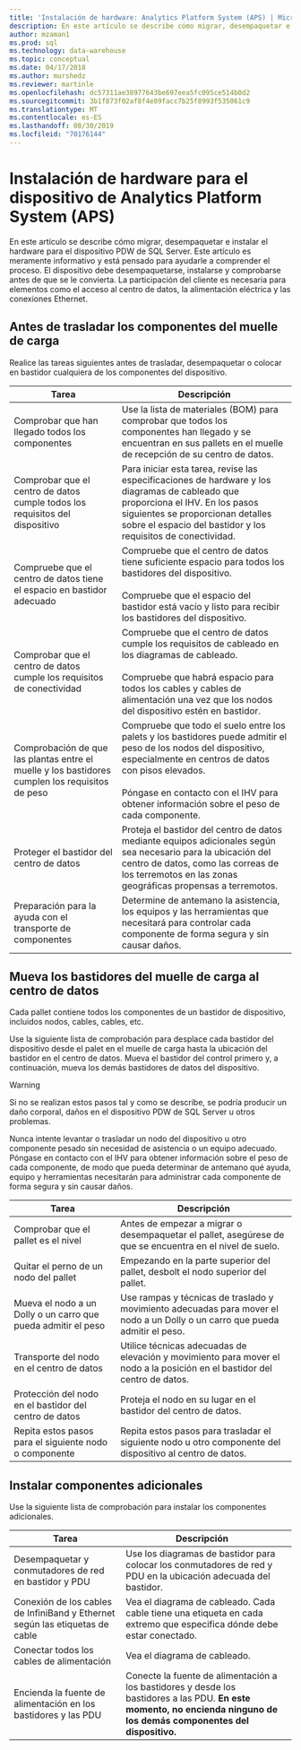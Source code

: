 ```yaml
---
title: 'Instalación de hardware: Analytics Platform System (APS) | Microsoft Docs'
description: En este artículo se describe cómo migrar, desempaquetar e instalar el hardware para el dispositivo PDW de SQL Server. Este artículo es meramente informativo y está pensado para ayudarle a comprender el proceso. El dispositivo debe desempaquetarse, instalarse y comprobarse antes de que se le convierta. La participación del cliente es necesaria para elementos como el acceso al centro de datos, la alimentación eléctrica y las conexiones Ethernet.
author: mzaman1
ms.prod: sql
ms.technology: data-warehouse
ms.topic: conceptual
ms.date: 04/17/2018
ms.author: murshedz
ms.reviewer: martinle
ms.openlocfilehash: dc57311ae38977643be697eea5fc095ce514b0d2
ms.sourcegitcommit: 3b1f873f02af8f4e89facc7b25f8993f535061c9
ms.translationtype: MT
ms.contentlocale: es-ES
ms.lasthandoff: 08/30/2019
ms.locfileid: "70176144"
---
```

# <a name="hardware-installation-for-analytics-platform-system-aps-appliance"></a>Instalación de hardware para el dispositivo de Analytics Platform System (APS)
En este artículo se describe cómo migrar, desempaquetar e instalar el hardware para el dispositivo PDW de SQL Server. Este artículo es meramente informativo y está pensado para ayudarle a comprender el proceso. El dispositivo debe desempaquetarse, instalarse y comprobarse antes de que se le convierta. La participación del cliente es necesaria para elementos como el acceso al centro de datos, la alimentación eléctrica y las conexiones Ethernet.  
  
## <a name="BeforeMoving"></a>Antes de trasladar los componentes del muelle de carga  
Realice las tareas siguientes antes de trasladar, desempaquetar o colocar en bastidor cualquiera de los componentes del dispositivo.  
  
|Tarea|Descripción|  
|--------|---------------|  
|Comprobar que han llegado todos los componentes|Use la lista de materiales (BOM) para comprobar que todos los componentes han llegado y se encuentran en sus pallets en el muelle de recepción de su centro de datos.|  
|Comprobar que el centro de datos cumple todos los requisitos del dispositivo|Para iniciar esta tarea, revise las especificaciones de hardware y los diagramas de cableado que proporciona el IHV. En los pasos siguientes se proporcionan detalles sobre el espacio del bastidor y los requisitos de conectividad.|  
|Compruebe que el centro de datos tiene el espacio en bastidor adecuado|Compruebe que el centro de datos tiene suficiente espacio para todos los bastidores del dispositivo.<br /><br />Compruebe que el espacio del bastidor está vacío y listo para recibir los bastidores del dispositivo.|  
|Comprobar que el centro de datos cumple los requisitos de conectividad|Compruebe que el centro de datos cumple los requisitos de cableado en los diagramas de cableado.<br /><br />Compruebe que habrá espacio para todos los cables y cables de alimentación una vez que los nodos del dispositivo estén en bastidor.|  
|Comprobación de que las plantas entre el muelle y los bastidores cumplen los requisitos de peso|Compruebe que todo el suelo entre los palets y los bastidores puede admitir el peso de los nodos del dispositivo, especialmente en centros de datos con pisos elevados.<br /><br />Póngase en contacto con el IHV para obtener información sobre el peso de cada componente.|  
|Proteger el bastidor del centro de datos|Proteja el bastidor del centro de datos mediante equipos adicionales según sea necesario para la ubicación del centro de datos, como las correas de los terremotos en las zonas geográficas propensas a terremotos.|  
|Preparación para la ayuda con el transporte de componentes|Determine de antemano la asistencia, los equipos y las herramientas que necesitará para controlar cada componente de forma segura y sin causar daños.|  
  
## <a name="Moving"></a>Mueva los bastidores del muelle de carga al centro de datos  
Cada pallet contiene todos los componentes de un bastidor de dispositivo, incluidos nodos, cables, cables, etc.  
  
Use la siguiente lista de comprobación para desplace cada bastidor del dispositivo desde el palet en el muelle de carga hasta la ubicación del bastidor en el centro de datos. Mueva el bastidor del control primero y, a continuación, mueva los demás bastidores de datos del dispositivo.  
  
> [!WARNING]  
> Si no se realizan estos pasos tal y como se describe, se podría producir un daño corporal, daños en el dispositivo PDW de SQL Server u otros problemas.  
>   
> Nunca intente levantar o trasladar un nodo del dispositivo u otro componente pesado sin necesidad de asistencia o un equipo adecuado. Póngase en contacto con el IHV para obtener información sobre el peso de cada componente, de modo que pueda determinar de antemano qué ayuda, equipo y herramientas necesitarán para administrar cada componente de forma segura y sin causar daños.  
  
|Tarea|Descripción|  
|--------|---------------|  
|Comprobar que el pallet es el nivel|Antes de empezar a migrar o desempaquetar el pallet, asegúrese de que se encuentra en el nivel de suelo.|  
|Quitar el perno de un nodo del pallet|Empezando en la parte superior del pallet, desbolt el nodo superior del pallet.|  
|Mueva el nodo a un Dolly o un carro que pueda admitir el peso|Use rampas y técnicas de traslado y movimiento adecuadas para mover el nodo a un Dolly o un carro que pueda admitir el peso.|  
|Transporte del nodo en el centro de datos|Utilice técnicas adecuadas de elevación y movimiento para mover el nodo a la posición en el bastidor del centro de datos.|  
|Protección del nodo en el bastidor del centro de datos|Proteja el nodo en su lugar en el bastidor del centro de datos.|  
|Repita estos pasos para el siguiente nodo o componente|Repita estos pasos para trasladar el siguiente nodo u otro componente del dispositivo al centro de datos.|  
  
## <a name="AfterMoving"></a>Instalar componentes adicionales  
Use la siguiente lista de comprobación para instalar los componentes adicionales.  
  
|Tarea|Descripción||  
|--------|---------------|-|  
|Desempaquetar y conmutadores de red en bastidor y PDU|Use los diagramas de bastidor para colocar los conmutadores de red y PDU en la ubicación adecuada del bastidor.||  
|Conexión de los cables de InfiniBand y Ethernet según las etiquetas de cable|Vea el diagrama de cableado. Cada cable tiene una etiqueta en cada extremo que especifica dónde debe estar conectado.||  
|Conectar todos los cables de alimentación|Vea el diagrama de cableado.||  
|Encienda la fuente de alimentación en los bastidores y las PDU|Conecte la fuente de alimentación a los bastidores y desde los bastidores a las PDU. **En este momento, no encienda ninguno de los demás componentes del dispositivo.**||  
  
<!-- MISSING LINKS ## See Also  
[Common Metadata Query Examples &#40;SQL Server PDW&#41;](../sqlpdw/common-metadata-query-examples-sql-server-pdw.md)  -->  
  

